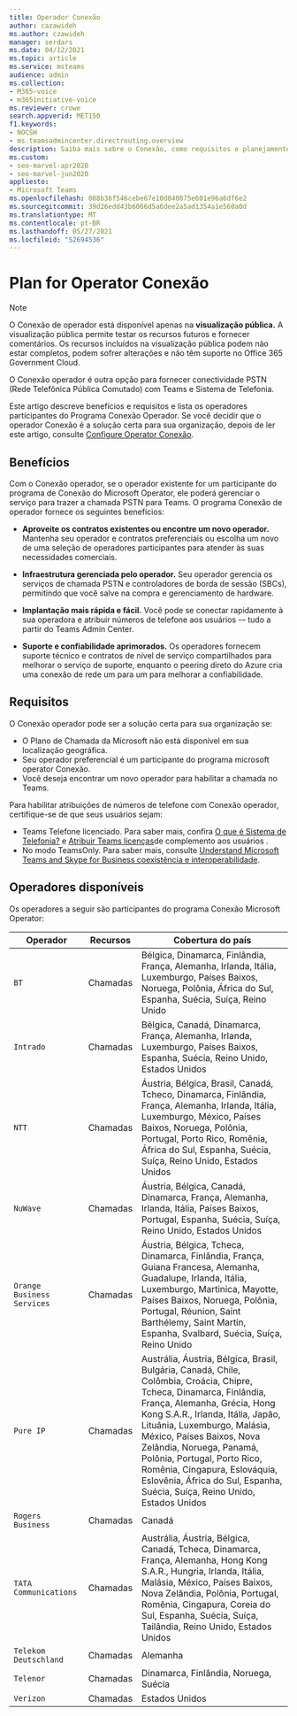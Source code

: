 ```yaml
---
title: Operador Conexão
author: cazawideh
ms.author: czawideh
manager: serdars
ms.date: 04/12/2021
ms.topic: article
ms.service: msteams
audience: admin
ms.collection:
- M365-voice
- m365initiative-voice
ms.reviewer: crowe
search.appverid: MET150
f1.keywords:
- NOCSH
- ms.teamsadmincenter.directrouting.overview
description: Saiba mais sobre o Conexão, como requisitos e planejamento para implantação.
ms.custom:
- seo-marvel-apr2020
- seo-marvel-jun2020
appliesto:
- Microsoft Teams
ms.openlocfilehash: 088b36f546cebe67e10d840075e601e96a6df6e2
ms.sourcegitcommit: 39d26edd43b6066d5a6dee2a5ad1354a1e560a0d
ms.translationtype: MT
ms.contentlocale: pt-BR
ms.lasthandoff: 05/27/2021
ms.locfileid: "52694536"
---
```

# <a name="plan-for-operator-connect"></a>Plan for Operator Conexão

>[!NOTE]
>O Conexão de operador está disponível apenas na **visualização pública.** A visualização pública permite testar os recursos futuros e fornecer comentários. Os recursos incluídos na visualização pública podem não estar completos, podem sofrer alterações e não têm suporte no Office 365 Government Cloud.

O Conexão operador é outra opção para fornecer conectividade PSTN (Rede Telefônica Pública Comutado) com Teams e Sistema de Telefonia.  

Este artigo descreve benefícios e requisitos e lista os operadores participantes do Programa Conexão Operador.  Se você decidir que o operador Conexão é a solução certa para sua organização, depois de ler este artigo, consulte [Configure Operator Conexão](operator-connect-configure.md).  

## <a name="benefits"></a>Benefícios

Com o Conexão operador, se o operador existente for um participante do programa de Conexão do Microsoft Operator, ele poderá gerenciar o serviço para trazer a chamada PSTN para Teams. O programa Conexão de operador fornece os seguintes benefícios:

- **Aproveite os contratos existentes ou encontre um novo operador.** Mantenha seu operador e contratos preferenciais ou escolha um novo de uma seleção de operadores participantes para atender às suas necessidades comerciais.

- **Infraestrutura gerenciada pelo operador.** Seu operador gerencia os serviços de chamada PSTN e controladores de borda de sessão (SBCs), permitindo que você salve na compra e gerenciamento de hardware.

- **Implantação mais rápida e fácil.** Você pode se conectar rapidamente à sua operadora e atribuir números de telefone aos usuários -– tudo a partir do Teams Admin Center.

- **Suporte e confiabilidade aprimorados.** Os operadores fornecem suporte técnico e contratos de nível de serviço compartilhados para melhorar o serviço de suporte, enquanto o peering direto do Azure cria uma conexão de rede um para um para melhorar a confiabilidade.

## <a name="requirements"></a>Requisitos

 O Conexão operador pode ser a solução certa para sua organização se:

- O Plano de Chamada da Microsoft não está disponível em sua localização geográfica.
- Seu operador preferencial é um participante do programa microsoft operator Conexão.
- Você deseja encontrar um novo operador para habilitar a chamada no Teams.

Para habilitar atribuições de números de telefone com Conexão operador, certifique-se de que seus usuários sejam:

- Teams Telefone licenciado. Para saber mais, confira [O que é Sistema de Telefonia?](what-is-phone-system-in-office-365.md) e [Atribuir Teams licenças](teams-add-on-licensing/assign-teams-add-on-licenses.md)de complemento aos usuários .
- No modo TeamsOnly. Para saber mais, consulte [Understand Microsoft Teams and Skype for Business coexistência e interoperabilidade](teams-and-skypeforbusiness-coexistence-and-interoperability.md).

## <a name="available-operators"></a>Operadores disponíveis

Os operadores a seguir são participantes do programa Conexão Microsoft Operator:

| Operador | Recursos | Cobertura do país |
| --- | --- | --- |
| `BT`  | Chamadas | Bélgica, Dinamarca, Finlândia, França, Alemanha, Irlanda, Itália, Luxemburgo, Países Baixos, Noruega, Polônia, África do Sul, Espanha, Suécia, Suíça, Reino Unido |
| `Intrado` | Chamadas | Bélgica, Canadá, Dinamarca, França, Alemanha, Irlanda, Luxemburgo, Países Baixos, Espanha, Suécia, Reino Unido, Estados Unidos  |
| `NTT`  | Chamadas | Áustria, Bélgica, Brasil, Canadá, Tcheco, Dinamarca, Finlândia, França, Alemanha, Irlanda, Itália, Luxemburgo, México, Países Baixos, Noruega, Polônia, Portugal, Porto Rico, Romênia, África do Sul, Espanha, Suécia, Suíça, Reino Unido, Estados Unidos |
| `NuWave` | Chamadas | Áustria, Bélgica, Canadá, Dinamarca, França, Alemanha, Irlanda, Itália, Países Baixos, Portugal, Espanha, Suécia, Suíça, Reino Unido, Estados Unidos   |
| `Orange Business Services` | Chamadas | Áustria, Bélgica, Tcheca, Dinamarca, Finlândia, França, Guiana Francesa, Alemanha, Guadalupe, Irlanda, Itália, Luxemburgo, Martinica, Mayotte, Países Baixos, Noruega, Polônia, Portugal, Réunion, Saint Barthélemy, Saint Martin, Espanha, Svalbard, Suécia, Suíça, Reino Unido  |
| `Pure IP` | Chamadas | Austrália, Áustria, Bélgica, Brasil, Bulgária, Canadá, Chile, Colômbia, Croácia, Chipre, Tcheca, Dinamarca, Finlândia, França, Alemanha, Grécia, Hong Kong S.A.R., Irlanda, Itália, Japão, Lituânia, Luxemburgo, Malásia, México, Países Baixos, Nova Zelândia, Noruega, Panamá, Polônia, Portugal, Porto Rico, Romênia, Cingapura, Eslováquia, Eslovênia, África do Sul, Espanha, Suécia, Suíça, Reino Unido, Estados Unidos  |
| `Rogers Business` | Chamadas | Canadá  |
| `TATA Communications` | Chamadas | Austrália, Áustria, Bélgica, Canadá, Tcheca, Dinamarca, França, Alemanha, Hong Kong S.A.R., Hungria, Irlanda, Itália, Malásia, México, Países Baixos, Nova Zelândia, Polônia, Portugal, Romênia, Cingapura, Coreia do Sul, Espanha, Suécia, Suíça, Tailândia, Reino Unido, Estados Unidos |
| `Telekom Deutschland` | Chamadas | Alemanha  |
| `Telenor` | Chamadas | Dinamarca, Finlândia, Noruega, Suécia  |
| `Verizon` | Chamadas | Estados Unidos |
